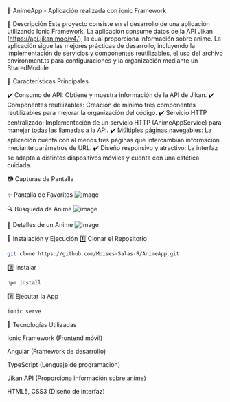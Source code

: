  📱 AnimeApp - Aplicación realizada con ionic Framework

 📝 Descripción
Este proyecto consiste en el desarrollo de una aplicación utilizando Ionic Framework.
La aplicación consume datos de la API Jikan (https://api.jikan.moe/v4/), la cual proporciona información sobre anime.
La aplicación sigue las mejores prácticas de desarrollo, incluyendo la implementación de servicios y componentes reutilizables,
el uso del archivo environment.ts para configuraciones y la organización mediante un SharedModule

📌 Características Principales

✔️ Consumo de API: Obtiene y muestra información de la API de Jikan.
✔️ Componentes reutilizables: Creación de mínimo tres componentes reutilizables para mejorar la organización del código.
✔️ Servicio HTTP centralizado: Implementación de un servicio HTTP (AnimeAppService) para manejar todas las llamadas a la API.
✔️ Múltiples páginas navegables: La aplicación cuenta con al menos tres páginas que intercambian información mediante parámetros de URL.
✔️ Diseño responsivo y atractivo: La interfaz se adapta a distintos dispositivos móviles y cuenta con una estética cuidada.

 📷 Capturas de Pantalla
 
 ✨ Pantalla de Favoritos
 ![image](https://github.com/user-attachments/assets/29de8351-167d-4321-9cc6-df974e004f16)

 🔍 Búsqueda de Anime
![image](https://github.com/user-attachments/assets/b3a75583-64e2-464c-aa36-3d118554fc96)

 🔎 Detalles de un Anime
![image](https://github.com/user-attachments/assets/149d8069-f991-4548-b6ed-982fbfe8c8ab)


📌 Instalación y Ejecución
1️⃣ Clonar el Repositorio  
```sh
git clone https://github.com/Moises-Salas-R/AnimeApp.git
```
 2️⃣ Instalar 
```sh
npm install
```
3️⃣ Ejecutar la App
```sh
ionic serve
```
📌 Tecnologías Utilizadas

Ionic Framework (Frontend móvil)

Angular (Framework de desarrollo)

TypeScript (Lenguaje de programación)

Jikan API (Proporciona información sobre anime)

HTML5, CSS3 (Diseño de interfaz)
